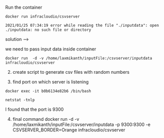 Run the container 

```
docker run infracloudio/csvserver
```

```
2021/01/25 07:34:19 error while reading the file "./inputdata": open ./inputdata: no such file or directory
```


solution --> 

we need to pass input data inside container 

```
docker run  -d -v /home/laxmikanth/inputFile:/csvserver/inputdata   infracloudio/csvserver 
```

2. create script to generate csv files with random numbers


3. find port on which server is listening 
```
docker exec -it b0b6134e82b6 /bin/bash 
```
```
netstat -tnlp
```

I found that the port is 9300

4. final command
docker run  -d -v /home/laxmikanth/inputFile:/csvserver/inputdata -p 9300:9300 -e CSVSERVER_BORDER=Orange    infracloudio/csvserver  



